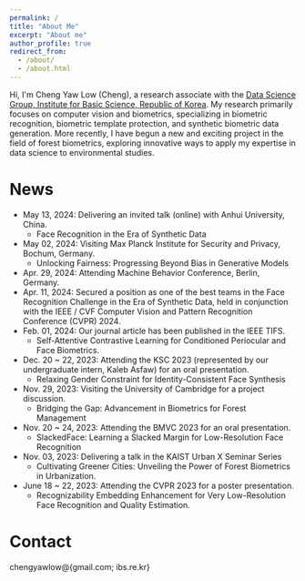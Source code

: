 ```yaml
---
permalink: /
title: "About Me"
excerpt: "About me"
author_profile: true
redirect_from: 
  - /about/
  - /about.html
---
```


Hi, I'm Cheng Yaw Low (Cheng), a research associate with the [Data Science Group, Institute for Basic Science, Republic of Korea](https://ds.ibs.re.kr/). My research primarily focuses on computer vision and biometrics, specializing in biometric recognition, biometric template protection, and synthetic biometric data generation. More recently, I have begun a new and exciting project in the field of forest biometrics, exploring innovative ways to apply my expertise in data science to environmental studies.

# News
<!-- <span style="font-size: smaller;">(in the recent six months)</span> -->
+ May 13, 2024: Delivering an invited talk (online) with Anhui University, China.
  - Face Recognition in the Era of Synthetic Data
+ May 02, 2024: Visiting Max Planck Institute for Security and Privacy, Bochum, Germany.
  - Unlocking Fairness: Progressing Beyond Bias in Generative Models
+ Apr. 29, 2024: Attending Machine Behavior Conference, Berlin, Germany. 
+ Apr. 11, 2024: Secured a position as one of the best teams in the Face Recognition Challenge in the Era of Synthetic Data, held in conjunction with the IEEE / CVF Computer Vision and Pattern Recognition Conference (CVPR) 2024.
+ Feb. 01, 2024: Our journal article has been published in the IEEE TIFS.
  - Self-Attentive Contrastive Learning for Conditioned Periocular and Face Biometrics.
+ Dec. 20 ~ 22, 2023: Attending the KSC 2023 (represented by our undergraduate intern, Kaleb Asfaw) for an oral presentation.
  - Relaxing Gender Constraint for Identity-Consistent Face Synthesis
+ Nov. 29, 2023: Visiting the University of Cambridge for a project discussion.
  - Bridging the Gap: Advancement in Biometrics for Forest Management
+ Nov. 20 ~ 24, 2023: Attending the BMVC 2023 for an oral presentation.
  - SlackedFace: Learning a Slacked Margin for Low-Resolution Face Recognition
+ Nov. 03, 2023: Delivering a talk in the KAIST Urban X Seminar Series
  - Cultivating Greener Cities: Unveiling the Power of Forest Biometrics in Urbanization.
+ June 18 ~ 22, 2023: Attending the CVPR 2023 for a poster presentation.
  - Recognizability Embedding Enhancement for Very Low-Resolution Face Recognition and Quality Estimation.

# Contact
chengyawlow@{gmail.com; ibs.re.kr}
